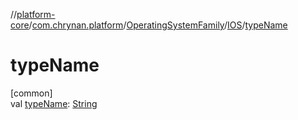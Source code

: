 //[platform-core](../../../../index.md)/[com.chrynan.platform](../../index.md)/[OperatingSystemFamily](../index.md)/[IOS](index.md)/[typeName](type-name.md)

# typeName

[common]\
val [typeName](type-name.md): [String](https://kotlinlang.org/api/latest/jvm/stdlib/kotlin/-string/index.html)
